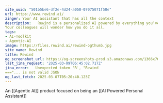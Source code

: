 ```yaml
---
site_uuid: "501b5be6-df2e-4d24-a058-07075071f50e"
url: https://www.rewind.ai/
zinger: Your AI assistant that has all the context
description:   Rewind is a personalized AI powered by everything you’ve seen, said, or heard.
Your colleagues will wonder how you do it all.
tags:
- AI-Toolkit
- Agentic-AI
image: https://files.rewind.ai/rewind-ogthumb.jpg
site_name: Rewind
title: Rewind
og_screenshot_url: https://og-screenshots-prod.s3.amazonaws.com/1366x768/80/false/c1e177c654aacd0bbacea62442b9804852f1d01e65c7996696162ffca5a1c365.jpeg
last_jina_request: '2025-03-09T06:45:02.717Z'
jina_error:   Unexpected token 'R', "Rewind
==="... is not valid JSON
og_last_fetch: 2025-03-07T05:20:40.123Z
---
```

An [[Agentic AI]] product focused on being an [[AI Powered Personal Assistant]]

